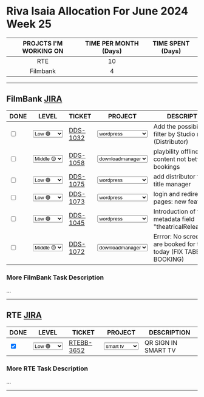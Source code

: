 # Riva Isaia Allocation For June 2024 Week 25

| PROJCTS I'M WORKING ON | TIME PER MONTH (Days) | TIME SPENT (Days) |
| :--------------------: | :-------------------: | :---------------: |
|          RTE           |          10           |                   |
|        Filmbank        |           4           |                   |

---

## FilmBank [JIRA](https://fincons.atlassian.net/jira/software/projects/DDS/boards/9/timeline)

<table class="todo">
<thead>
  <tr>
    <th>DONE</th>
    <th>LEVEL</th>
    <th>TICKET</th>
    <th>PROJECT</th>
    <th>DESCRIPTION</th>
  </tr>
</thead>
<tbody>
  <tr>
    <td class="DONE"><input type="checkbox" unchecked id="40d19f"></td>
    <td class="LEVEL"><select id="2a76aa"><option value="1" selected="selected">Low 🟢</option><option value="2" >Middle 🟡</option><option value="3" >ASAP 🔴</option></select></td>
    <td class="TICKET"><a href="https://fincons.atlassian.net/browse/DDS-1032">DDS-1032</a></td>
    <td class="PROJECT"><select id="e2554f"><option value="0" ></option><option value="1" >iframeplayer</option><option value="2" selected="selected">wordpress</option><option value="3" >adminportal</option><option value="4" >downloadmanager</option></select></td>
    <td class="DESCRIPTION">Add the possibility to filter by Studio name (Distributor)</td>
  </tr>
<tr>
    <td class="DONE"><input type="checkbox" unchecked id="779a29"></td>
    <td class="LEVEL"><select id="766daa"><option value="1" >Low 🟢</option><option value="2" selected="selected">Middle 🟡</option><option value="3" >ASAP 🔴</option></select></td>
    <td class="TICKET"><a href="https://fincons.atlassian.net/browse/DDS-1058">DDS-1058</a></td>
    <td class="PROJECT"><select id="4b3154"><option value="0" ></option><option value="1" >iframeplayer</option><option value="2" >wordpress</option><option value="3" >adminportal</option><option value="4" selected="selected">downloadmanager</option></select></td>
    <td class="DESCRIPTION">playbility offline content not between bookings</td>
  </tr>
 <tr>
    <td class="DONE"><input type="checkbox" unchecked id="f8d326"></td>
    <td class="LEVEL"><select id="aecff3"><option value="1" selected="selected">Low 🟢</option><option value="2">Middle 🟡</option><option value="3">ASAP 🔴</option></select></td>
    <td class="TICKET"><a href="https://fincons.atlassian.net/browse/DDS-1075">DDS-1075</a></td>
    <td class="PROJECT"><select id="481f0c"><option value="0" ></option><option value="1" >iframeplayer</option><option value="2" selected="selected">wordpress</option><option value="3" >adminportal</option><option value="4" >downloadmanager</option></select></td>
    <td class="DESCRIPTION">add distributor field in title manager</td>
  </tr>
   <tr>
    <td class="DONE"><input type="checkbox" unchecked id="ab69a5"></td>
    <td class="LEVEL"><select id="aecff3"><option value="1" selected="selected">Low 🟢</option><option value="2">Middle 🟡</option><option value="3">ASAP 🔴</option></select></td>
    <td class="TICKET"><a href="https://fincons.atlassian.net/browse/DDS-1073">DDS-1073</a></td>
    <td class="PROJECT"><select id="b0339f"><option value="0" ></option><option value="1" >iframeplayer</option><option value="2" selected="selected">wordpress</option><option value="3" >adminportal</option><option value="4" >downloadmanager</option></select></td>
    <td class="DESCRIPTION">login and redirection pages: new features</td>
  </tr>
   <tr>
    <td class="DONE"><input type="checkbox" unchecked id="97f1af"></td>
    <td class="LEVEL"><select id="3d70a3"><option value="1" selected="selected">Low 🟢</option><option value="2">Middle 🟡</option><option value="3">ASAP 🔴</option></select></td>
    <td class="TICKET"><a href="https://fincons.atlassian.net/browse/DDS-1045">DDS-1045</a></td>
    <td class="PROJECT"><select id="ec5759"><option value="0" ></option><option value="1" >iframeplayer</option><option value="2" selected="selected">wordpress</option><option value="3" >adminportal</option><option value="4" >downloadmanager</option></select></td>
    <td class="DESCRIPTION">Introduction of the new metadata field "theatricalReleaseDate"</td>
  </tr>
 <tr>
    <td class="DONE"><input type="checkbox" unchecked id="73bf74"></td>
    <td class="LEVEL"><select id="6e059b"><option value="1" >Low 🟢</option><option value="2" selected="selected">Middle 🟡</option><option value="3" >ASAP 🔴</option></select></td>
    <td class="TICKET"><a href="https://fincons.atlassian.net/browse/DDS-1072">DDS-1072</a></td>
    <td class="PROJECT"><select id="69109c"><option value="0" ></option><option value="1" >iframeplayer</option><option value="2" >wordpress</option><option value="3" >adminportal</option><option value="4" selected="selected">downloadmanager</option></select></td>
    <td class="DESCRIPTION">Errror: No screening are booked for this title today (FIX TABELLINA BOOKING)</td>
  </tr>
  
</tbody>
</table>

### More FilmBank Task Description

...

---

## RTE [JIRA](https://ott-jira.finconsgroup.com/secure/RapidBoard.jspa?rapidView=1&projectKey=RTEBB&view=planning.nodetail&quickFilter=1)

<table class="todo">
<thead>
  <tr>
    <th>DONE</th>
    <th>LEVEL</th>
    <th>TICKET</th>
    <th>PROJECT</th>
    <th>DESCRIPTION</th>
  </tr>
</thead>
<tbody>
  <tr>
    <td class="DONE"><input type="checkbox" checked id="3422a9"></td>
    <td class="LEVEL"><select id="19d3e9"><option value="1" selected="selected">Low 🟢</option><option value="2">Middle 🟡</option><option value="3">ASAP 🔴</option></select></td>
    <td class="TICKET"><a href="https://ott-jira.finconsgroup.com/browse/RTEBB-3652">RTEBB-3652</a></td>
	   <td class="PROJECT"><select id="ff2ca7"><option value="0" ></option><option value="1" >web</option><option value="2" >chromecast</option><option value="3" selected="selected">smart tv</option></select></td>
    <td class="DESCRIPTION">QR SIGN IN SMART TV</td>
  </tr>
</tbody>
</table>

### More RTE Task Description

...

---
